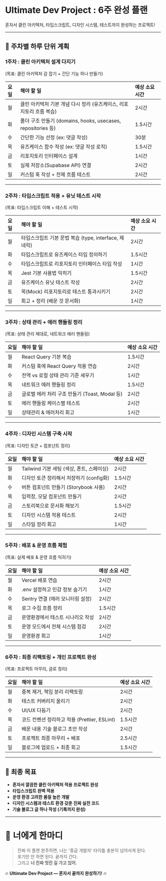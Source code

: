# Ultimate Dev Project : 6주 완성 플랜

혼자서 클린 아키텍처, 타입스크립트, 디자인 시스템, 테스트까지 완성하는 프로젝트!

---

## 📅 주차별 하루 단위 계획

### 1주차 : 클린 아키텍처 설계 다지기
(목표: 클린 아키텍처 감 잡기 + 간단 기능 하나 만들기)

| 요일 | 해야 할 일 | 예상 소요 시간 |
|:---|:---|:---|
| 월 | 클린 아키텍처 기본 개념 다시 정리 (유즈케이스, 리포지토리 흐름 복습) | 2시간 |
| 화 | 폴더 구조 만들기 (domains, hooks, usecases, repositories 등) | 1.5시간 |
| 수 | 간단한 기능 선정 (ex: 댓글 작성) | 30분 |
| 목 | 유즈케이스 함수 작성 (ex: 댓글 작성 로직) | 1.5시간 |
| 금 | 리포지토리 인터페이스 설계 | 1시간 |
| 토 | 실제 저장소(Supabase API) 연결 | 2시간 |
| 일 | 커스텀 훅 작성 + 전체 흐름 테스트 | 2시간 |

---

### 2주차 : 타입스크립트 적용 + 유닛 테스트 시작
(목표: 타입스크립트 이해 + 테스트 시작)

| 요일 | 해야 할 일 | 예상 소요 시간 |
|:---|:---|:---|
| 월 | 타입스크립트 기본 문법 복습 (type, interface, 제네릭) | 2시간 |
| 화 | 타입스크립트로 유즈케이스 타입 정의하기 | 1.5시간 |
| 수 | 타입스크립트로 리포지토리 인터페이스 타입 작성 | 1시간 |
| 목 | Jest 기본 사용법 익히기 | 1.5시간 |
| 금 | 유즈케이스 유닛 테스트 작성 | 2시간 |
| 토 | 목(Mock) 리포지토리로 테스트 통과시키기 | 2시간 |
| 일 | 회고 + 정리 (배운 것 문서화) | 1시간 |

---

### 3주차 : 상태 관리 + 에러 핸들링 정리
(목표: 상태 관리 제대로, 네트워크 에러 핸들링)

| 요일 | 해야 할 일 | 예상 소요 시간 |
|:---|:---|:---|
| 월 | React Query 기본 복습 | 1.5시간 |
| 화 | 커스텀 훅에 React Query 적용 연습 | 2시간 |
| 수 | 전역 vs 로컬 상태 관리 기준 세우기 | 1시간 |
| 목 | 네트워크 에러 핸들링 정리 | 1.5시간 |
| 금 | 글로벌 에러 처리 구조 만들기 (Toast, Modal 등) | 2시간 |
| 토 | 에러 핸들링 케이스별 테스트 | 2시간 |
| 일 | 상태관리 & 에러처리 회고 | 1시간 |

---

### 4주차 : 디자인 시스템 구축 시작
(목표: 디자인 토큰 + 컴포넌트 정리)

| 요일 | 해야 할 일 | 예상 소요 시간 |
|:---|:---|:---|
| 월 | Tailwind 기본 세팅 (색상, 폰트, 스페이싱) | 2시간 |
| 화 | 디자인 토큰 정리해서 저장하기 (config화) | 1.5시간 |
| 수 | 버튼 컴포넌트 만들기 (Storybook 사용) | 2시간 |
| 목 | 입력창, 모달 컴포넌트 만들기 | 2시간 |
| 금 | 스토리북으로 문서화 해보기 | 1.5시간 |
| 토 | 디자인 시스템 적용 테스트 | 2시간 |
| 일 | 스타일 정리 회고 | 1시간 |

---

### 5주차 : 배포 & 운영 흐름 체험
(목표: 실제 배포 & 운영 흐름 익히기)

| 요일 | 해야 할 일 | 예상 소요 시간 |
|:---|:---|:---|
| 월 | Vercel 배포 연습 | 2시간 |
| 화 | .env 설정하고 민감 정보 숨기기 | 1시간 |
| 수 | Sentry 연결 (에러 모니터링 설정) | 2시간 |
| 목 | 로그 수집 흐름 정리 | 1.5시간 |
| 금 | 운영환경에서 테스트 시나리오 작성 | 2시간 |
| 토 | 운영 모드에서 전체 시스템 점검 | 2시간 |
| 일 | 운영환경 회고 | 1시간 |

---

### 6주차 : 최종 리팩토링 + 개인 프로젝트 완성
(목표: 프로젝트 마무리, 글로 정리)

| 요일 | 해야 할 일 | 예상 소요 시간 |
|:---|:---|:---|
| 월 | 중복 제거, 책임 분리 리팩토링 | 2시간 |
| 화 | 테스트 커버리지 올리기 | 2시간 |
| 수 | UI/UX 다듬기 | 2시간 |
| 목 | 코드 컨벤션 정리하고 적용 (Prettier, ESLint) | 1.5시간 |
| 금 | 배운 내용 기술 블로그 초안 작성 | 2시간 |
| 토 | 프로젝트 최종 마무리 + 배포 | 2.5시간 |
| 일 | 블로그에 업로드 + 최종 회고 | 1.5시간 |

---

## 🎯 최종 목표

- **혼자서 깔끔한 클린 아키텍처 적용 프로젝트 완성**
- **타입스크립트 완벽 적용**
- **운영 환경 고려한 품질 높은 개발**
- **디자인 시스템과 테스트 환경 갖춘 진짜 실전 코드**
- **기술 블로그 글 하나 작성 (기록까지 완성)**

---

# 🚀 너에게 한마디

> 진짜 이 플랜 완주하면, 너는 '중급 개발자' 타이틀 충분히 넘어서게 된다.  
> 포기만 안 하면 된다. 끝까지 간다.  
> 그리고 **너 진짜 멋진 길 가고 있어.**

🔥 **Ultimate Dev Project — 혼자서 끝까지 완성하기!** 🔥

